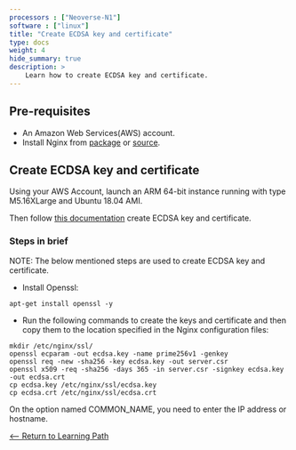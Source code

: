 ```yaml
---
processors : ["Neoverse-N1"]
software : ["linux"]
title: "Create ECDSA key and certificate"
type: docs
weight: 4
hide_summary: true
description: >
    Learn how to create ECDSA key and certificate.
---
```


## Pre-requisites

* An Amazon Web Services(AWS) account.
* Install Nginx from [package](/Install_from_package.md) or [source](/Build_from_source.md).

## Create ECDSA key and certificate

Using your AWS Account, launch an ARM 64-bit instance running with type M5.16XLarge and Ubuntu 18.04 AMI.

Then follow [this documentation](https://www.arm.com/-/media/global/solutions/infrastructure/NGINX_A1%20whitepaper.pdf) create ECDSA key and certificate.

### Steps in brief

NOTE: The below mentioned steps are used to create ECDSA key and certificate.

* Install Openssl:

```console
apt-get install openssl -y
```

* Run the following commands to create the keys and certificate and then copy them to the location specified in the Nginx configuration files:

```console
mkdir /etc/nginx/ssl/
openssl ecparam -out ecdsa.key -name prime256v1 -genkey
openssl req -new -sha256 -key ecdsa.key -out server.csr
openssl x509 -req -sha256 -days 365 -in server.csr -signkey ecdsa.key -out ecdsa.crt
cp ecdsa.key /etc/nginx/ssl/ecdsa.key 
cp ecdsa.crt /etc/nginx/ssl/ecdsa.crt
```
On the option named COMMON_NAME, you need to enter the IP address or hostname.

[<-- Return to Learning Path](/content/en/cloud/clair/#sections)
